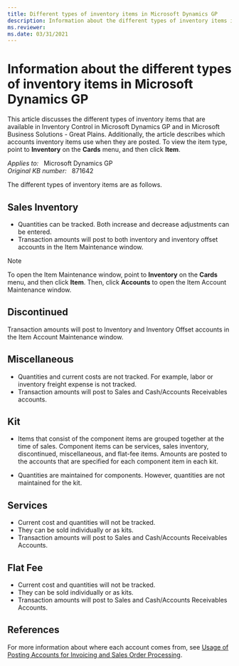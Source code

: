 ```yaml
---
title: Different types of inventory items in Microsoft Dynamics GP
description: Information about the different types of inventory items in Microsoft Dynamics GP.
ms.reviewer:
ms.date: 03/31/2021
---
```

# Information about the different types of inventory items in Microsoft Dynamics GP

This article discusses the different types of inventory items that are available in Inventory Control in Microsoft Dynamics GP and in Microsoft Business Solutions - Great Plains. Additionally, the article describes which accounts inventory items use when they are posted. To view the item type, point to **Inventory** on the **Cards** menu, and then click **Item**.

_Applies to:_ &nbsp; Microsoft Dynamics GP  
_Original KB number:_ &nbsp; 871642

The different types of inventory items are as follows.

## Sales Inventory

- Quantities can be tracked. Both increase and decrease adjustments can be entered.
- Transaction amounts will post to both inventory and inventory offset accounts in the Item Maintenance window.

> [!NOTE]
> To open the Item Maintenance window, point to **Inventory** on the **Cards** menu, and then click **Item**. Then, click **Accounts** to open the Item Account Maintenance window.

## Discontinued

Transaction amounts will post to Inventory and Inventory Offset accounts in the Item Account Maintenance window.

## Miscellaneous

- Quantities and current costs are not tracked. For example, labor or inventory freight expense is not tracked.
- Transaction amounts will post to Sales and Cash/Accounts Receivables accounts.

## Kit

- Items that consist of the component items are grouped together at the time of sales. Component items can be services, sales inventory, discontinued, miscellaneous, and flat-fee items. Amounts are posted to the accounts that are specified for each component item in each kit.

- Quantities are maintained for components. However, quantities are not maintained for the kit.

## Services

- Current cost and quantities will not be tracked.
- They can be sold individually or as kits.
- Transaction amounts will post to Sales and Cash/Accounts Receivables Accounts.

## Flat Fee

- Current cost and quantities will not be tracked.
- They can be sold individually or as kits.
- Transaction amounts will post to Sales and Cash/Accounts Receivables Accounts.

## References

For more information about where each account comes from, see [Usage of Posting Accounts for Invoicing and Sales Order Processing](https://support.microsoft.com/topic/usage-of-posting-accounts-for-invoicing-and-sales-order-processing-87ccdd21-98d8-4079-a77a-704124473763).

